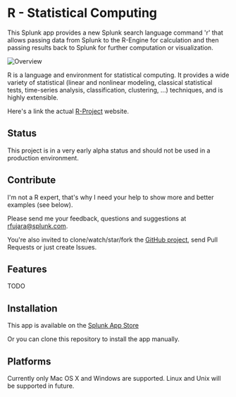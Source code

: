 R - Statistical Computing
===
This Splunk app provides a new Splunk search language
command 'r' that allows passing data from Splunk to the R-Engine
for calculation and then passing results back to Splunk for
further computation or visualization.

![Overview](https://raw.github.com/rfsp/r/master/django/r/static/r/Introduction.svg)

R is a language and environment for statistical computing. It
provides a wide variety of statistical (linear and nonlinear
modeling, classical statistical tests, time-series analysis,
classification, clustering, ...) techniques, and is highly extensible.

Here's a link the actual [R-Project](http://www.r-project.org/) website.

Status
---
This project is in a very early alpha status and should not be used in a
production environment.

Contribute
---
I'm not a R expert, that's why I need your help
to show more and better examples (see below).

Please send me your feedback, questions and suggestions
at [rfujara@splunk.com](rfujara@splunk.com).

You're also invited to clone/watch/star/fork the [GitHub project](https://github.com/rfsp/r),
send Pull Requests or just create Issues.

Features
---
TODO

Installation
---
This app is available on the [Splunk App Store](http://apps.splunk.com/app/1735/)

Or you can clone this repository to install the app manually.

Platforms
---
Currently only Mac OS X and Windows are supported.
Linux and Unix will be supported in future.